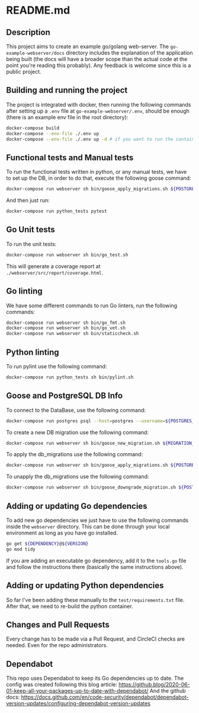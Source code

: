 # README.md

## Description

This project aims to create an example go/golang web-server.
The `go-example-webserver/docs` directory includes the explanation of the application being built (the docs will have a broader scope than the actual code at the point you're reading this probably).
Any feedback is welcome since this is a public project.

## Building and running the project

The project is integrated with docker, then running the following commands after setting up a `.env` file at `go-example-webserver/.env`, should be enough (there is an example env file in the root directory):
```bash
docker-compose build
docker-compose --env-file ./.env up
docker-compose --env-file ./.env up -d # if you want to run the containers in the background
```

## Functional tests and Manual tests

To run the functional tests written in python, or any manual tests, we have to set up the DB, in order to do that, execute the following goose command:
```bash
docker-compose run webserver sh bin/goose_apply_migrations.sh ${POSTGRES_USERNAME} ${POSTGRES_PASSWORD}
```
And then just run:
```bash
docker-compose run python_tests pytest
```

## Go Unit tests

To run the unit tests:
```bash
docker-compose run webserver sh bin/go_test.sh
```
This will generate a coverage report at `./webserver/src/report/coverage.html`.

## Go linting

We have some different commands to run Go linters, run the following commands:
```bash
docker-compose run webserver sh bin/go_fmt.sh
docker-compose run webserver sh bin/go_vet.sh
docker-compose run webserver sh bin/staticcheck.sh
```

## Python linting

To run pylint use the following command:
```bash
docker-compose run python_tests sh bin/pylint.sh
```

## Goose and PostgreSQL DB Info

To connect to the DataBase, use the following command:
```bash
docker-compose run postgres psql --host=postgres --username=${POSTGRES_USERNAME} --dbname=hello_world
```

To create a new DB migration use the following command:
```bash
docker-compose run webserver sh bin/goose_new_migration.sh ${MIGRATION_NAME}
```

To apply the db_migrations use the following command:
```bash
docker-compose run webserver sh bin/goose_apply_migrations.sh ${POSTGRES_USERNAME} ${POSTGRES_PASSWORD}
```

To unapply the db_migrations use the following command:
```bash
docker-compose run webserver sh bin/goose_downgrade_migration.sh ${POSTGRES_USERNAME} ${POSTGRES_PASSWORD}
```

## Adding or updating Go dependencies

To add new go dependencies we just have to use the following commands inside the `webserver` directory. This can be done through your local environment as long as you have go installed.
```bash
go get ${DEPENDENCY}@${VERSION}
go mod tidy
```

If you are adding an executable go dependency, add it to the `tools.go` file and follow the instructions there (basically the same instructions above).

## Adding or updating Python dependencies

So far I've been adding these manually to the `test/requirements.txt` file. After that, we need to re-build the python container.

## Changes and Pull Requests

Every change has to be made via a Pull Request, and CircleCI checks are needed.
Even for the repo administrators.

## Dependabot

This repo uses Dependabot to keep its Go dependencies up to date.
The config was created following this blog article: https://github.blog/2020-06-01-keep-all-your-packages-up-to-date-with-dependabot/
And the github docs: https://docs.github.com/en/code-security/dependabot/dependabot-version-updates/configuring-dependabot-version-updates
